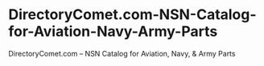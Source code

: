 # DirectoryComet.com-NSN-Catalog-for-Aviation-Navy-Army-Parts
DirectoryComet.com – NSN Catalog for Aviation, Navy, &amp; Army Parts
